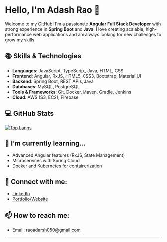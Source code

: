 # Hello, I'm Adash Rao 👋

Welcome to my GitHub! I'm a passionate **Angular Full Stack Developer** with strong experience in **Spring Boot** and **Java**. I love creating scalable, high-performance web applications and am always looking for new challenges to grow my skills.
  
## 📚 Skills & Technologies
- **Languages**: JavaScript, TypeScript, Java, HTML, CSS
- **Frontend**: Angular, RxJS, HTML5, CSS3, Bootstrap, Material UI
- **Backend**: Spring Boot, REST APIs, Java
- **Databases**: MySQL, PostgreSQL
- **Tools & Frameworks**: Git, Docker, Maven, Gradle, Jenkins
- **Cloud**: AWS (S3, EC2), Firebase

## 💻 GitHub Stats
[![Top Langs](https://github-readme-stats.vercel.app/api/top-langs/?username=adarsh608)](https://github.com/anuraghazra/github-readme-stats)

## 🌱 I’m currently learning...
- Advanced Angular features (RxJS, State Management)
- Microservices with Spring Cloud
- Docker and Kubernetes for containerization

## 🔗 Connect with me:
- [LinkedIn](https://www.linkedin.com/in/adarsh-rao-222418171)
- [Portfolio/Website](my-portfolio-eta-beryl-16.vercel.app)

## 📫 How to reach me:
- Email: raoadarsh050@gmail.com

---
